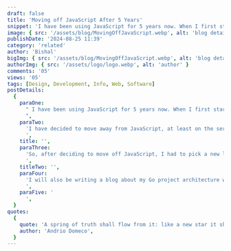 ```yaml
---
draft: false
title: 'Moving off JavaScript After 5 Years'
snippet: 'I have been using JavaScript for 5 years now. When I first started learning to code,'
image: { src: '/assets/blog/MovingOffJavaScript.webp', alt: 'blog details' }
publishDate: '2024-08-25 11:39'
category: 'related'
author: 'Bishal'
bigImg: { src: '/assets/blog/MovingOffJavaScript.webp', alt: 'blog details' }
authorImg: { src: '/assets/logo/logo.webp', alt: 'author' }
comments: '05'
views: '05'
tags: [Design, Development, Info, Web, Software]
postDetails:
  {
    paraOne:
      " I have been using JavaScript for 5 years now. When I first started learning to code, it was the first language I learned, and I really enjoyed it. I think what attracts you to it is the ease of diving into the ecosystem; you can build websites (React, Vue, etc.), web servers (NodeJS), mobile apps (React Native), and desktop apps (Electron) with JavaScript. You can learn it quickly and start building. That's the beauty of it, but after 5 years, maybe building everything with it is a bad idea.
      ",
    paraTwo:
      'I have decided to move away from JavaScript, at least on the server side. NodeJS is great for developer velocity, which was one of the main reasons it took off in the first place—you didn’t have to learn a whole new language for the server. NodeJS is great for small applications and prototyping, but as the application grows, I feel like it does more harm than good. Don’t get me wrong, every large codebase is a mess, but with JavaScript and all its quirks and different ways of doing things, maintaining and changing the code becomes a nightmare. As the complexity of the web increases, I feel like performance is going to be a major factor in the future. Although new JS runtimes keep coming out every week that are faster than NodeJS, I don’t think it can compete with other languages.
      ',
    title: '',
    paraThree:
      'So, after deciding to move off JavaScript, I had to pick a new language. There are many new players in the game, but the most promising one for me is Golang. The runtime for Go is one of the fastest, and the performance gains are significant. One of the things I like most about it is that, unlike JavaScript, the syntax and flow are very intuitive. If two people solve a problem in Go, it will probably look the same. That is why it is great for multiple team members to work on. I feel like it is hard to write bugs in Go because the error handling is very verbose, unlike the try/catch hell in JS. I see people complain that you can’t move as fast in Go, which was true in the beginning for me, but as you get the hang of it, I think you can move just as fast in Go, if not faster than JavaScript. Overall, it has been great fun to work with Golang, and I will be shifting all future backend services to Golang.
      ',
    titleTwo: '',
    paraFour:
      'I will also be writing a blog about my Go project architecture with GraphQL, so subscribe to our newsletter to stay updated.
      ',
    paraFive: '
      ',
  }
quotes:
  {
    quote: 'A spring of truth shall flow from it: like a new star it shall scatter the darkness of ignorance, and cause a light heretofore unknown to shine amongst men.',
    author: 'Andrio Domeco',
  }
---
```

